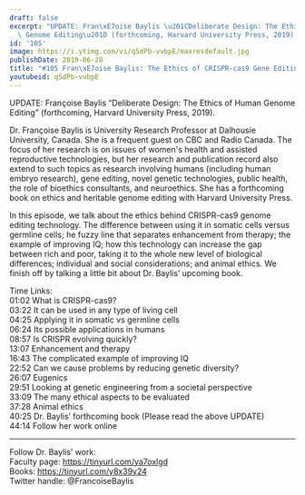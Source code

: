 ```yaml
---
draft: false
excerpt: "UPDATE: Fran\xE7oise Baylis \u201CDeliberate Design: The Ethics of Human\
  \ Genome Editing\u201D (forthcoming, Harvard University Press, 2019)."
id: '105'
image: https://i.ytimg.com/vi/qSdPb-vvbpE/maxresdefault.jpg
publishDate: 2019-06-28
title: "#105 Fran\xE7oise Baylis: The Ethics of CRISPR-cas9 Gene Editing Technology"
youtubeid: qSdPb-vvbpE
---
```

UPDATE: Françoise Baylis “Deliberate Design: The Ethics of Human Genome Editing” (forthcoming, Harvard University Press, 2019).

Dr. Françoise Baylis is University Research Professor at Dalhousie University, Canada. She is a frequent guest on CBC and Radio Canada. The focus of her research is on issues of women's health and assisted reproductive technologies, but her research and publication record also extend to such topics as research involving humans (including human embryo research), gene editing, novel genetic technologies, public health, the role of bioethics consultants, and neuroethics. She has a forthcoming book on ethics and heritable genome editing with Harvard University Press.

In this episode, we talk about the ethics behind CRISPR-cas9 genome editing technology. The difference between using it in somatic cells versus germline cells; he fuzzy line that separates enhancement from therapy; the example of improving IQ; how this technology can increase the gap between rich and poor, taking it to the whole new level of biological differences; individual and social considerations; and animal ethics. We finish off by talking a little bit about Dr. Baylis’ upcoming book.

Time Links:  
01:02  What is CRISPR-cas9?  
03:22  It can be used in any type of living cell                    
04:25  Applying it in somatic vs germline cells         
06:24  Its possible applications in humans          
08:57  Is CRISPR evolving quickly?            
13:07  Enhancement and therapy    
16:43  The complicated example of improving IQ  
22:52  Can we cause problems by reducing genetic diversity?  
26:07  Eugenics  
29:51  Looking at genetic engineering from a societal perspective  
33:09  The many ethical aspects to be evaluated  
37:28  Animal ethics  
40:25  Dr. Baylis’ forthcoming book  (Please read the above UPDATE)  
44:14  Follow her work online

---

Follow Dr. Baylis’ work:  
Faculty page: https://tinyurl.com/ya7oxlgd  
Books: https://tinyurl.com/y8x39y24  
Twitter handle: @FrancoiseBaylis
